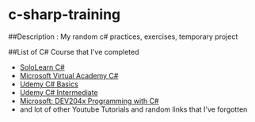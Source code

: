 # c-sharp-training

##Description : My random c# practices, exercises, temporary project

##List of C# Course that I've completed
- [SoloLearn C#](https://www.sololearn.com/Course/CSharp/)
- [Microsoft Virtual Academy C#](https://mva.microsoft.com/en-us/training-courses/c-fundamentals-for-absolute-beginners-16169)
- [Udemy C# Basics](https://www.udemy.com/csharp-tutorial-for-beginners/learn/v4/)
- [Udemy C# Intermediate](https://www.udemy.com/csharp-intermediate-classes-interfaces-and-oop/learn/v4/?src=sac&kw=c%23%20inter)
- [Microsoft: DEV204x Programming with C#](https://www.edx.org/course/programming-c-microsoft-dev204x-2)
- and lot of other Youtube Tutorials and random links that I've forgotten

